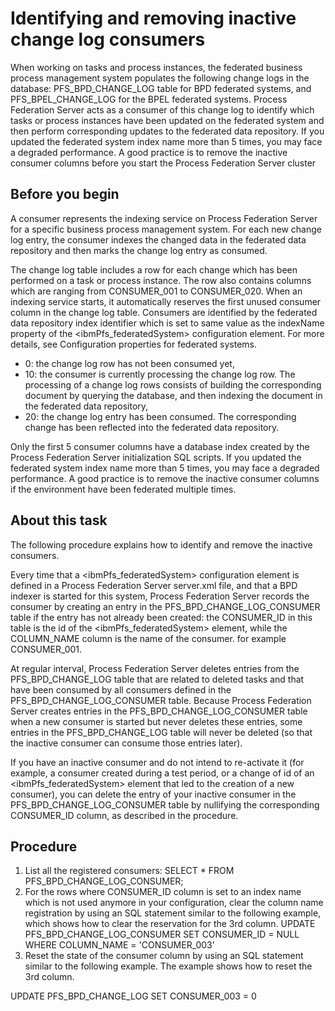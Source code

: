 # Identifying and removing inactive change log consumers

When working on tasks and process instances, the federated business process management
system populates the following change logs in the database: PFS\_BPD\_CHANGE\_LOG
table for BPD federated systems, and PFS\_BPEL\_CHANGE\_LOG for the BPEL federated
systems. Process Federation Server acts as a consumer of this change log to identify which tasks or process instances have been
updated on the federated system and then perform corresponding updates to the federated data
repository.  If you updated the federated system index name more than 5 times, you may face a
degraded performance. A good practice is to remove the inactive consumer columns before you start
the Process Federation Server
cluster

## Before you begin

A consumer represents the indexing service on Process Federation Server for a specific
business process management system. For each new change log entry, the consumer indexes the changed
data in the federated data repository and then marks the change log entry as consumed.

The change log table includes a row for each change which has been performed on a task or process
instance. The row also contains columns which are ranging from CONSUMER\_001 to
CONSUMER\_020. When an indexing service starts, it automatically reserves the first
unused consumer column in the change log table. Consumers are identified by the federated data
repository index identifier which is set to same value as the indexName property of
the <ibmPfs\_federatedSystem> configuration element. For more details, see Configuration properties for federated systems.

- 0: the change log row has not been consumed yet,
- 10: the consumer is currently processing the change log row. The processing of
a change log rows consists of building the corresponding document by querying the database, and then
indexing the document in the federated data repository,
- 20: the change log entry has been consumed. The corresponding change has been
reflected into the federated data repository.

Only the first 5 consumer columns have a database index created by the Process Federation Server initialization
SQL scripts. If you updated the federated system index name more than 5 times, you may face a
degraded performance. A good practice is to remove the inactive consumer columns if the environment
have been federated multiple times.

## About this task

The following procedure explains how to identify and remove the inactive consumers.

Every time that a <ibmPfs\_federatedSystem> configuration element is
defined in a Process Federation Server
server.xml file, and that a BPD indexer is started for this system, Process Federation Server records the
consumer by creating an entry in the PFS\_BPD\_CHANGE\_LOG\_CONSUMER table if the
entry has not already been created: the CONSUMER\_ID in this table is the id of the
<ibmPfs\_federatedSystem> element, while the COLUMN\_NAME
column is the name of the consumer. for example CONSUMER\_001.

At regular interval, Process Federation Server deletes entries
from the PFS\_BPD\_CHANGE\_LOG table that are related to deleted tasks and that have
been consumed by all consumers defined in the PFS\_BPD\_CHANGE\_LOG\_CONSUMER
table. Because Process Federation Server creates entries
in the PFS\_BPD\_CHANGE\_LOG\_CONSUMER table when a new consumer is started but never
deletes these entries, some entries in the PFS\_BPD\_CHANGE\_LOG table will never
be deleted (so that the inactive consumer can consume those entries later).

If you have an inactive consumer and do not intend to re-activate it (for example, a consumer
created during a test period, or a change of id of an
<ibmPfs\_federatedSystem> element that led to the creation of a new consumer),
you can delete the entry of your inactive consumer in the
PFS\_BPD\_CHANGE\_LOG\_CONSUMER table by nullifying the corresponding
CONSUMER\_ID column, as described in the procedure.

## Procedure

1. List all the registered consumers: 
SELECT * FROM PFS\_BPD\_CHANGE\_LOG\_CONSUMER;
2. For the rows where CONSUMER\_ID column is set to an index name which is
not used anymore in your configuration, clear the column name registration by using an SQL statement
similar to the following example, which shows how to clear the reservation for the 3rd column. 
UPDATE PFS\_BPD\_CHANGE\_LOG\_CONSUMER SET CONSUMER\_ID = NULL WHERE COLUMN\_NAME = 'CONSUMER\_003'
3. Reset the state of the consumer column by using an SQL statement similar to the following
example. 
The example shows how to reset the 3rd column.

UPDATE PFS\_BPD\_CHANGE\_LOG SET CONSUMER\_003 = 0